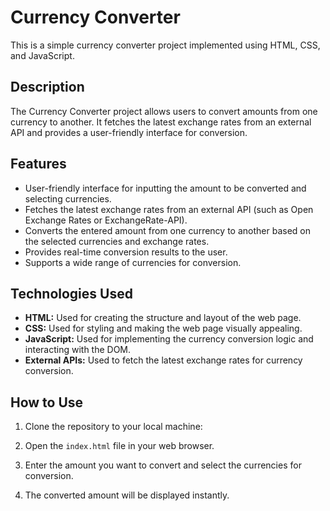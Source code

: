# Currency Converter

This is a simple currency converter project implemented using HTML, CSS, and JavaScript.

## Description

The Currency Converter project allows users to convert amounts from one currency to another. It fetches the latest exchange rates from an external API and provides a user-friendly interface for conversion.

## Features

- User-friendly interface for inputting the amount to be converted and selecting currencies.
- Fetches the latest exchange rates from an external API (such as Open Exchange Rates or ExchangeRate-API).
- Converts the entered amount from one currency to another based on the selected currencies and exchange rates.
- Provides real-time conversion results to the user.
- Supports a wide range of currencies for conversion.

## Technologies Used

- **HTML:** Used for creating the structure and layout of the web page.
- **CSS:** Used for styling and making the web page visually appealing.
- **JavaScript:** Used for implementing the currency conversion logic and interacting with the DOM.
- **External APIs:** Used to fetch the latest exchange rates for currency conversion.

## How to Use

1. Clone the repository to your local machine:

2. Open the `index.html` file in your web browser.

3. Enter the amount you want to convert and select the currencies for conversion.

4. The converted amount will be displayed instantly.
